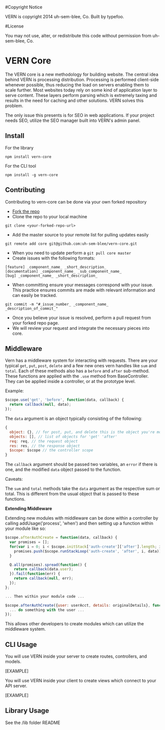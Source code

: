 #Copyright Notice

VERN is copyright 2014 uh-sem-blee, Co. Built by typefoo.

#License

You may not use, alter, or redistribute this code without permission from uh-sem-blee, Co.

# VERN Core

The VERN core is a new methodology for building website. The central idea behind VERN is processing distribution. Processing is performed client-side whenever possible, thus reducing the load on servers enabling them to scale further. Most websites today rely on some kind of application layer to serve content. These layers perform parsing which is extremely taxing and results in the need for caching and other solutions. VERN solves this problem.

The only issue this presents is for SEO in web applications. If your project needs SEO, utilize the SEO manager built into VERN's admin panel.

## Install

For the library

`npm install vern-core`

For the CLI tool

`npm install -g vern-core`

## Contributing

Contributing to vern-core can be done via your own forked repository

* [Fork the repo](https://github.com/uh-sem-blee/vern-core/fork)
* Clone the repo to your local machine

```
git clone <your-forked-repo-url>
```

* Add the master source to your remote list for pulling updates easily

```
git remote add core git@github.com:uh-sem-blee/vern-core.git
```

* When you need to update perform a `git pull core master`
* Create issues with the following formats:

```
[feature] _component_name_ _short_description_
[documentation] _component_name_ _sub_component_name_
[bug] _component_name_ _short_description_
```

* When committing ensure your messages correspond with your issue. This practice ensures commits are made with relevant information and can easily be tracked.

```
git commit -m "#_issue_number_ _component_name_ _description_of_commit_"
```

* Once you believe your issue is resolved, perform a pull request from your forked repo page.
* We will review your request and integrate the necessary pieces into core.

## Middleware

Vern has a middleware system for interacting with requests. There are your typical `get`, `put`, `post`, `delete` and a few new ones vern handles like `sum` and `total`. Each of these methods also has a `before` and `after` sub-method. These functions are applied with the `.use` method from BaseController. They can be applied inside a controller, or at the prototype level.

Example:

```js
$scope.use('get', 'before', function(data, callback) {
  return callback(null, data);
});
```

The `data` argument is an object typically consisting of the following:

```js
{
  object: {}, // for post, put, and delete this is the object you're modifying. for a get request, this is the configuration passed to listForTableData
  objects: [], // list of objects for 'get' 'after'
  req: req, // the request object
  res: res, // the response object
  $scope: $scope // the controller scope
}
```

The `callback` argument should be passed two variables, an `error` if there is one, and the modified `data` object passed to the function.

Caveats:

The `sum` and `total` methods take the `data` argument as the respective sum or total. This is different from the usual object that is passed to these functions.

**Extending Middleware**

Extending new modules with middleware can be done within a controller by calling addUsage('process', 'when') and then setting up a function within your module like so:

```js
$scope.afterAuthCreate = function(data, callback) {
  var promises = [];
  for(var i = 0; i < $scope.initStack['auth-create']['after'].length; i++) {
    promises.push($scope.runStackLoop('auth-create', 'after', i, data));
  }

  Q.all(promises).spread(function() {
    return callback(data.user);
  }).fail(function(err) {
    return callback(null, err);
  });
};

... Then within your module code ...

$scope.afterAuthCreate({user: userAcct, details: originalDetails}, function(userAcct, err) {
  ... do something with the user ...
});
```

This allows other developers to create modules which can utilize the middleware system.

## CLI Usage

You will use VERN inside your server to create routes, controllers, and models.

[EXAMPLE]

You will use VERN inside your client to create views which connect to your API server.

[EXAMPLE]

## Library Usage

See the /lib folder README
